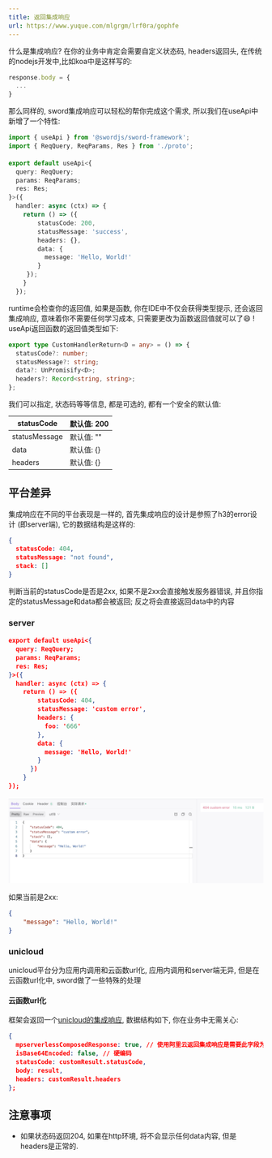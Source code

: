 ```yaml
---
title: 返回集成响应
url: https://www.yuque.com/mlgrgm/lrf0ra/gophfe
---
```


什么是集成响应? 在你的业务中肯定会需要自定义状态码, headers返回头, 在传统的nodejs开发中,比如koa中是这样写的:

```typescript
response.body = {
  ...
}
```

那么同样的, sword集成响应可以轻松的帮你完成这个需求, 所以我们在useApi中新增了一个特性:

```typescript
import { useApi } from '@swordjs/sword-framework';
import { ReqQuery, ReqParams, Res } from './proto';

export default useApi<{
  query: ReqQuery;
  params: ReqParams;
  res: Res;
}>({
  handler: async (ctx) => {
    return () => ({
        statusCode: 200,
        statusMessage: 'success',
        headers: {},
        data: {
          message: 'Hello, World!'
        }
     });
    }
  });
```

runtime会检查你的返回值, 如果是函数, 你在IDE中不仅会获得类型提示, 还会返回集成响应, 意味着你不需要任何学习成本, 只需要更改为函数返回值就可以了😄 !
useApi返回函数的返回值类型如下:

```typescript
export type CustomHandlerReturn<D = any> = () => {
  statusCode?: number;
  statusMessage?: string;
  data?: UnPromisify<D>;
  headers?: Record<string, string>;
};
```

我们可以指定, 状态码等等信息, 都是可选的, 都有一个安全的默认值:

| statusCode | 默认值: 200 |
| --- | --- |
| statusMessage | 默认值: "" |
| data | 默认值: {} |
| headers | 默认值: {} |

<a name="vJTzJ"></a>

## 平台差异

集成响应在不同的平台表现是一样的, 首先集成响应的设计是参照了h3的error设计 (即server端), 它的数据结构是这样的:

```json
{
  statusCode: 404,
  statusMessage: "not found",
  stack: []
}
```

判断当前的statusCode是否是2xx, 如果不是2xx会直接触发服务器错误, 并且你指定的statusMessage和data都会被返回; 反之将会直接返回data中的内容 <a name="cx4Bm"></a>

### server

```json
export default useApi<{
  query: ReqQuery;
  params: ReqParams;
  res: Res;
}>({
  handler: async (ctx) => {
    return () => ({
        statusCode: 404,
        statusMessage: 'custom error',
        headers: {
          foo: '666'
        },
        data: {
          message: 'Hello, World!'
        }
      })
    }
});

```

![image.png](../assets/gophfe/1656055006250-6cb2081a-ba6f-40c9-b4b0-62350a6867fa.png)

如果当前是2xx:

```json
{
    "message": "Hello, World!"
}
```

<a name="tdX2w"></a>

### unicloud

unicloud平台分为应用内调用和云函数url化, 应用内调用和server端无异, 但是在云函数url化中, sword做了一些特殊的处理 <a name="Sq194"></a>

#### 云函数url化

框架会返回一个[unicloud的集成响应](https://uniapp.dcloud.io/uniCloud/http.html#%E6%93%8D%E4%BD%9C%E6%AD%A5%E9%AA%A4), 数据结构如下, 你在业务中无需关心:

```json
{
  mpserverlessComposedResponse: true, // 使用阿里云返回集成响应是需要此字段为true
  isBase64Encoded: false, // 硬编码
  statusCode: customResult.statusCode,
  body: result,
  headers: customResult.headers
};
```

<a name="yM1vs"></a>

## 注意事项

- 如果状态码返回204, 如果在http环境, 将不会显示任何data内容, 但是headers是正常的.
